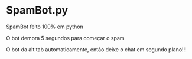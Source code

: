 # SpamBot.py
SpamBot feito 100% em python

O bot demora 5 segundos para começar o spam

O bot da alt tab automaticamente, então deixe o chat em segundo plano!!!
